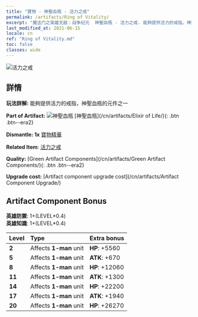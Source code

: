 ```yaml
---
title: "寶物 - 神聖血瓶 - 活力之戒"
permalink: /artifacts/Ring of Vitality/
excerpt: "魔法门之英雄无敌：战争纪元  神聖血瓶 - 活力之戒. 能夠提供活力的戒指，神聖血瓶的元件之一"
last_modified_at: 2021-06-15
locale: cn
ref: "Ring of Vitality.md"
toc: false
classes: wide
---
```


 ![活力之戒](/images/t/artifact_40111.png)



## 詳情

 **玩法詳解:** 能夠提供活力的戒指，神聖血瓶的元件之一

 **Part of Artifact:** ![神聖血瓶](/images/t/icon_artifact_11.png) [神聖血瓶](/cn/artifacts/Elixir of Life/){: .btn .btn--era2}

 **Dismantle: 1x** [寶物精華](/cn/Items/con_905/)

 **Related Item**: [活力之戒](/cn/Items/art_106/)

 **Quality:** [Green Artifact Components](/cn/artifacts/Green Artifact Components/){: .btn .btn--era2}

 **Upgrade cost:** [Artifact component upgrade cost](/cn/artifacts/Artifact Component Upgrade/)

## Artifact Component Bonus

  **英雄防禦**: 1+(LEVEL\*0.4)<br/>**英雄知識**: 1+(LEVEL\*0.4)

  |  Level  | Type |    Extra bonus  | 
  |:--------|:-----|:----------------| 
  | **2** | Affects **1-man** unit | **HP**: +5560 | 
  | **5** | Affects **1-man** unit | **ATK**: +670 | 
  | **8** | Affects **1-man** unit | **HP**: +12060 | 
  | **11** | Affects **1-man** unit | **ATK**: +1300 | 
  | **14** | Affects **1-man** unit | **HP**: +22200 | 
  | **17** | Affects **1-man** unit | **ATK**: +1940 | 
  | **20** | Affects **1-man** unit | **HP**: +26270 | 
